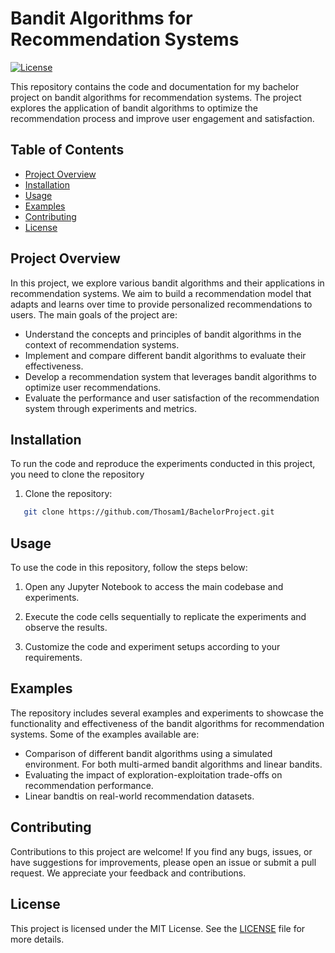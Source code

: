 # Bandit Algorithms for Recommendation Systems

[![License](https://img.shields.io/badge/license-MIT-blue.svg)](LICENSE)

This repository contains the code and documentation for my bachelor project on bandit algorithms for recommendation systems. The project explores the application of bandit algorithms to optimize the recommendation process and improve user engagement and satisfaction.

## Table of Contents

- [Project Overview](#project-overview)
- [Installation](#installation)
- [Usage](#usage)
- [Examples](#examples)
- [Contributing](#contributing)
- [License](#license)

## Project Overview

In this project, we explore various bandit algorithms and their applications in recommendation systems. We aim to build a recommendation model that adapts and learns over time to provide personalized recommendations to users. The main goals of the project are:

- Understand the concepts and principles of bandit algorithms in the context of recommendation systems.
- Implement and compare different bandit algorithms to evaluate their effectiveness.
- Develop a recommendation system that leverages bandit algorithms to optimize user recommendations.
- Evaluate the performance and user satisfaction of the recommendation system through experiments and metrics.

## Installation

To run the code and reproduce the experiments conducted in this project, you need to clone the repository

1. Clone the repository:
```bash
   git clone https://github.com/Thosam1/BachelorProject.git
```  

## Usage

To use the code in this repository, follow the steps below:

1. Open any Jupyter Notebook to access the main codebase and experiments.

2. Execute the code cells sequentially to replicate the experiments and observe the results.

3. Customize the code and experiment setups according to your requirements.

## Examples

The repository includes several examples and experiments to showcase the functionality and effectiveness of the bandit algorithms for recommendation systems. Some of the examples available are:

- Comparison of different bandit algorithms using a simulated environment. For both multi-armed bandit algorithms and linear bandits.
- Evaluating the impact of exploration-exploitation trade-offs on recommendation performance.
- Linear bandtis on real-world recommendation datasets.

## Contributing

Contributions to this project are welcome! If you find any bugs, issues, or have suggestions for improvements, please open an issue or submit a pull request. We appreciate your feedback and contributions.

## License

This project is licensed under the MIT License. See the [LICENSE](LICENSE) file for more details.
